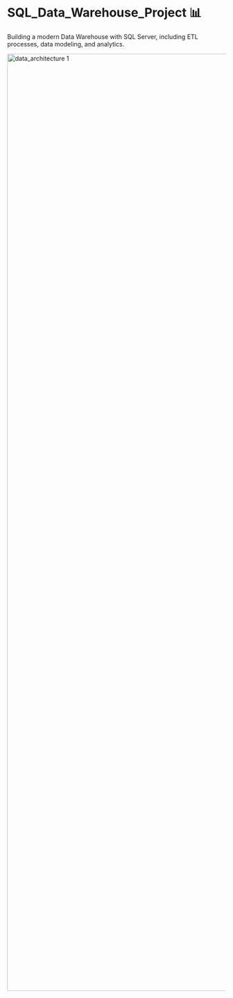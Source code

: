 # SQL_Data_Warehouse_Project 📊
Building a modern Data Warehouse with SQL Server, including ETL processes, data modeling, and analytics. 












<img width="2457" height="2159" alt="data_architecture 1" src="https://github.com/user-attachments/assets/c094ebaf-1c95-4566-979f-b176c456e2b7" />



